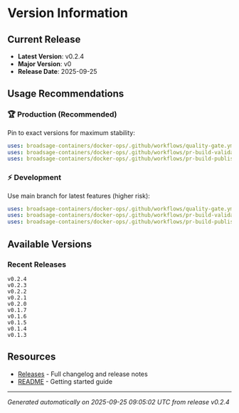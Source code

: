 # Version Information

## Current Release

- **Latest Version**: v0.2.4
- **Major Version**: v0
- **Release Date**: 2025-09-25

## Usage Recommendations

### 🏆 Production (Recommended)

Pin to exact versions for maximum stability:

```yaml
uses: broadsage-containers/docker-ops/.github/workflows/quality-gate.yml@v0.2.4
uses: broadsage-containers/docker-ops/.github/workflows/pr-build-validate.yml@v0.2.4
uses: broadsage-containers/docker-ops/.github/workflows/pr-build-publish.yml@v0.2.4
```

### ⚡ Development

Use main branch for latest features (higher risk):

```yaml
uses: broadsage-containers/docker-ops/.github/workflows/quality-gate.yml@main
uses: broadsage-containers/docker-ops/.github/workflows/pr-build-validate.yml@main
uses: broadsage-containers/docker-ops/.github/workflows/pr-build-publish.yml@main
```

## Available Versions

### Recent Releases

```text
v0.2.4
v0.2.3
v0.2.2
v0.2.1
v0.2.0
v0.1.7
v0.1.6
v0.1.5
v0.1.4
v0.1.3
```

## Resources

- [Releases](https://github.com/broadsage-containers/docker-ops/releases) - Full changelog and release notes
- [README](README.md) - Getting started guide

---
*Generated automatically on 2025-09-25 09:05:02 UTC from release v0.2.4*
